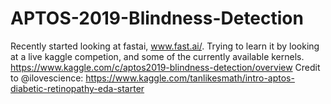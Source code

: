 # APTOS-2019-Blindness-Detection

Recently started looking at fastai, www.fast.ai/. Trying to learn it by looking at a live kaggle competion, and some of the currently available kernels. https://www.kaggle.com/c/aptos2019-blindness-detection/overview
Credit to @ilovescience: https://www.kaggle.com/tanlikesmath/intro-aptos-diabetic-retinopathy-eda-starter
